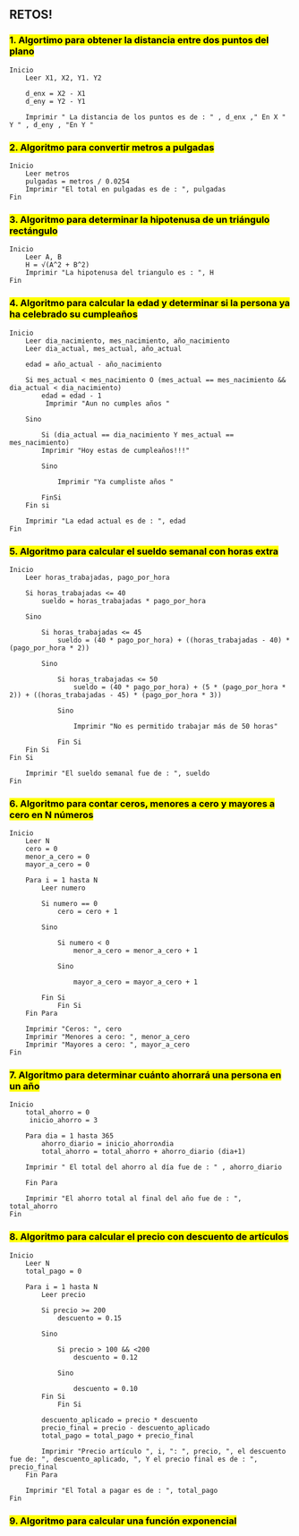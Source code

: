 ## RETOS!

### <mark>1. Algortimo para obtener la distancia entre dos puntos del plano
```
Inicio
    Leer X1, X2, Y1. Y2 

    d_enx = X2 - X1
    d_eny = Y2 - Y1

    Imprimir " La distancia de los puntos es de : " , d_enx ," En X " Y " , d_eny , "En Y "
```
### <mark>2. Algoritmo para convertir metros a pulgadas
```
Inicio
    Leer metros
    pulgadas = metros / 0.0254
    Imprimir "El total en pulgadas es de : ", pulgadas
Fin
```
### <mark>3. Algoritmo para determinar la hipotenusa de un triángulo rectángulo
```
Inicio
    Leer A, B
    H = √(A^2 + B^2)
    Imprimir "La hipotenusa del triangulo es : ", H
Fin
```
 

### <mark>4. Algoritmo para calcular la edad y determinar si la persona ya ha celebrado su cumpleaños
```
Inicio
    Leer dia_nacimiento, mes_nacimiento, año_nacimiento
    Leer dia_actual, mes_actual, año_actual

    edad = año_actual - año_nacimiento
    
    Si mes_actual < mes_nacimiento O (mes_actual == mes_nacimiento && dia_actual < dia_nacimiento)
        edad = edad - 1
         Imprimir "Aun no cumples años "

    Sino
    
        Si (dia_actual == dia_nacimiento Y mes_actual == mes_nacimiento) 
        Imprimir "Hoy estas de cumpleaños!!!"

        Sino
        
            Imprimir "Ya cumpliste años "
            
        FinSi 
    Fin si        

    Imprimir "La edad actual es de : ", edad
Fin
```

### <mark>5. Algoritmo para calcular el sueldo semanal con horas extra
```
Inicio
    Leer horas_trabajadas, pago_por_hora

    Si horas_trabajadas <= 40 
        sueldo = horas_trabajadas * pago_por_hora
        
    Sino
    
        Si horas_trabajadas <= 45 
            sueldo = (40 * pago_por_hora) + ((horas_trabajadas - 40) * (pago_por_hora * 2))
            
        Sino
        
            Si horas_trabajadas <= 50 
                sueldo = (40 * pago_por_hora) + (5 * (pago_por_hora * 2)) + ((horas_trabajadas - 45) * (pago_por_hora * 3))
                
            Sino
            
                Imprimir "No es permitido trabajar más de 50 horas"
                
            Fin Si
    Fin Si
Fin Si    
   
    Imprimir "El sueldo semanal fue de : ", sueldo
Fin

```
### <mark>6. Algoritmo para contar ceros, menores a cero y mayores a cero en N números
```
Inicio
    Leer N
    cero = 0
    menor_a_cero = 0
    mayor_a_cero = 0

    Para i = 1 hasta N 
        Leer numero
        
        Si numero == 0 
            cero = cero + 1
            
        Sino
        
            Si numero < 0 
                menor_a_cero = menor_a_cero + 1
            
            Sino
            
                mayor_a_cero = mayor_a_cero + 1
            
        Fin Si
            Fin Si
    Fin Para

    Imprimir "Ceros: ", cero
    Imprimir "Menores a cero: ", menor_a_cero
    Imprimir "Mayores a cero: ", mayor_a_cero
Fin
```
### <mark>7. Algoritmo para determinar cuánto ahorrará una persona en un año
```
Inicio
    total_ahorro = 0
     inicio_ahorro = 3
    
    Para dia = 1 hasta 365
        ahorro_diario = inicio_ahorroʌdia
        total_ahorro = total_ahorro + ahorro_diario (dia+1)

    Imprimir " El total del ahorro al día fue de : " , ahorro_diario

    Fin Para

    Imprimir "El ahorro total al final del año fue de : ", total_ahorro
Fin

```
### <mark>8. Algoritmo para calcular el precio con descuento de artículos
```
Inicio
    Leer N
    total_pago = 0

    Para i = 1 hasta N 
        Leer precio
        
        Si precio >= 200 
            descuento = 0.15
            
        Sino
        
            Si precio > 100 && <200 
                descuento = 0.12
            
            Sino
            
                descuento = 0.10
        Fin Si
            Fin Si

        descuento_aplicado = precio * descuento
        precio_final = precio - descuento_aplicado
        total_pago = total_pago + precio_final
        
        Imprimir "Precio artículo ", i, ": ", precio, ", el descuento fue de: ", descuento_aplicado, ", Y el precio final es de : ", precio_final
    Fin Para

    Imprimir "El Total a pagar es de : ", total_pago
Fin
```

### <mark>9. Algoritmo para calcular una función exponencial



